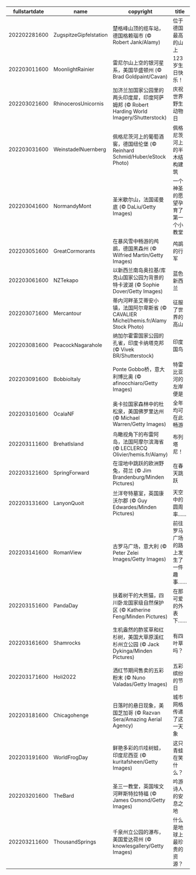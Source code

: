 |fullstartdate|name|copyright|title|image|
|--|--|--|--|--|
202202281600|ZugspitzeGipfelstation|楚格峰山顶的缆车站，德国格赖瑙市 (© Robert Jank/Alamy)|位于德国最高的山上|![](/zh-CN/2022/03/202202281600ZugspitzeGipfelstation.jpg)|
202203011600|MoonlightRainier|雷尼尔山上空的银河星系，美国华盛顿州 (© Brad Goldpaint/Cavan)|123岁生日快乐！|![](/zh-CN/2022/03/202203011600MoonlightRainier.jpg)|
202203021600|RhinocerosUnicornis|加济兰加国家公园里的两头印度犀，印度阿萨姆邦 (© Robert Harding World Imagery/Shutterstock)|庆祝世界野生动物日|![](/zh-CN/2022/03/202203021600RhinocerosUnicornis.jpg)|
202203031600|WeinstadelNuernberg|佩格尼茨河上的葡萄酒窖，德国纽伦堡 (© Reinhard Schmid/Huber/eStock Photo)|佩格尼茨河上的半木结构建筑|![](/zh-CN/2022/03/202203031600WeinstadelNuernberg.jpg)|
202203041600|NormandyMont|圣米歇尔山，法国诺曼底 (© DaLiu/Getty Images)|一个神圣的愿望孕育了第一个小教堂|![](/zh-CN/2022/03/202203041600NormandyMont.jpg)|
202203051600|GreatCormorants|在暴风雪中畅游的鸬鹚，德国黑森州 (© Wilfried Martin/Getty Images)|鸬鹚的行军|![](/zh-CN/2022/03/202203051600GreatCormorants.jpg)|
202203061600|NZTekapo|以新西兰南岛奥拉基/库克山国家公园为背景的特卡波湖 (© Sophie Dover/Getty Images)|蓝色新西兰|![](/zh-CN/2022/03/202203061600NZTekapo.jpg)|
202203071600|Mercantour|蒂内河畔圣艾蒂安小镇，法国阿尔卑斯省  (© CAVALIER Michel/hemis.fr/Alamy Stock Photo)|征服了世界的高山|![](/zh-CN/2022/03/202203071600Mercantour.jpg)|
202203081600|PeacockNagarahole|纳加尔霍雷国家公园的孔雀，印度卡纳塔克邦 (© Vivek BR/Shutterstock)|印度国鸟|![](/zh-CN/2022/03/202203081600PeacockNagarahole.jpg)|
202203091600|BobbioItaly|Ponte Gobbo桥，意大利博比奥 (© afinocchiaro/Getty Images)|特雷比亚河的左岸便是|![](/zh-CN/2022/03/202203091600BobbioItaly.jpg)|
202203101600|OcalaNF|奥卡拉国家森林中的杜松泉，美国佛罗里达州 (© Michael Warren/Getty Images)|全年均可在此畅游|![](/zh-CN/2022/03/202203101600OcalaNF.jpg)|
202203111600|BrehatIsland|鸟瞰视角下的布雷阿岛，法国阿摩尔滨海省 (© LECLERCQ Olivier/hemis.fr/Alamy)|布列塔尼！|![](/zh-CN/2022/03/202203111600BrehatIsland.jpg)|
202203121600|SpringForward|在湿地中跳跃的欧洲野兔，荷兰 (© Jim Brandenburg/Minden Pictures)|在春天跳跃|![](/zh-CN/2022/03/202203121600SpringForward.jpg)|
202203131600|LanyonQuoit|兰洋夸特墓室，英国康沃尔郡 (© Guy Edwardes/Minden Pictures)|天空中的圆周率......|![](/zh-CN/2022/03/202203131600LanyonQuoit.jpg)|
202203141600|RomanView|古罗马广场，意大利 (© Peter Zelei Images/Getty Images)|前往罗马广场的路上发生了一件趣事……|![](/zh-CN/2022/03/202203141600RomanView.jpg)|
202203151600|PandaDay|扶着树干的大熊猫，四川卧龙国家级自然保护区 (© Katherine Feng/Minden Pictures)|在那可爱的外表下……|![](/zh-CN/2022/03/202203151600PandaDay.jpg)|
202203161600|Shamrocks|生机盎然的酢浆草和红杉树，美国大草原溪红杉州立公园 (© Jack Dykinga/Minden Pictures)|有四叶草吗？|![](/zh-CN/2022/03/202203161600Shamrocks.jpg)|
202203171600|Holi2022|洒红节期间售卖的五彩粉末 (© Nuno Valadas/Getty Images)|五彩缤纷的节日|![](/zh-CN/2022/03/202203171600Holi2022.jpg)|
202203181600|Chicagohenge|日落时的悬日现象，美国芝加哥 (© Razvan Sera/Amazing Aerial Agency)|城市网格传递了这一天象|![](/zh-CN/2022/03/202203181600Chicagohenge.jpg)|
202203191600|WorldFrogDay|鲜艳多彩的爪哇树蛙，印度尼西亚 (© kuritafsheen/Getty Images)|这只青蛙在笑什么？|![](/zh-CN/2022/03/202203191600WorldFrogDay.jpg)|
202203201600|TheBard|圣三一教堂，英国埃文河畔斯特拉特福 (© James Osmond/Getty Images)|吟游诗人的安息之地|![](/zh-CN/2022/03/202203201600TheBard.jpg)|
202203211600|ThousandSprings|千泉州立公园的瀑布，美国爱达荷州 (© knowlesgallery/Getty Images)|什么是地球上最珍贵的资源？|![](/zh-CN/2022/03/202203211600ThousandSprings.jpg)|
